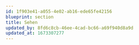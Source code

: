 ```yaml
---
id: 1f903e41-a055-4e02-ab16-ede65fe42156
blueprint: section
title: Sehen
updated_by: 8fd6c8cb-46ee-4cad-bc66-a69f940d8a9d
updated_at: 1673307277
---
```

